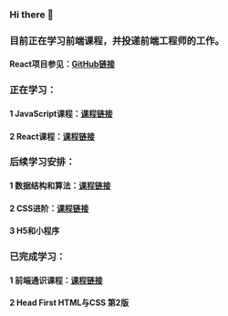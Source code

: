 ### Hi there 👋
### 目前正在学习前端课程，并投递前端工程师的工作。
#### React项目参见：[GitHub链接](https://github.com/ajiang13260/cocktail-list)

### 正在学习：
#### 1 JavaScript课程：[课程链接](https://www.udemy.com/course-dashboard-redirect/?course_id=851712)
#### 2 React课程：[课程链接](https://www.udemy.com/course-dashboard-redirect/?course_id=2018828)
### 后续学习安排：
#### 1 数据结构和算法：[课程链接](https://www.udemy.com/course-dashboard-redirect/?course_id=1406344)
#### 2 CSS进阶：[课程链接](https://www.udemy.com/course/advanced-css-and-sass/learn/lecture/8312878)
#### 3 H5和小程序
### 已完成学习：
#### 1 前端通识课程：[课程链接](https://www.udemy.com/course-dashboard-redirect/?course_id=1565838)
#### 2 Head First HTML与CSS 第2版

<!--
**ajiang13260/ajiang13260** is a ✨ _special_ ✨ repository because its `README.md` (this file) appears on your GitHub profile.

Here are some ideas to get you started:

- 🔭 I’m currently working on ...
- 🌱 I’m currently learning ...
- 👯 I’m looking to collaborate on ...
- 🤔 I’m looking for help with ...
- 💬 Ask me about ...
- 📫 How to reach me: ...
- 😄 Pronouns: ...
- ⚡ Fun fact: ...
-->
